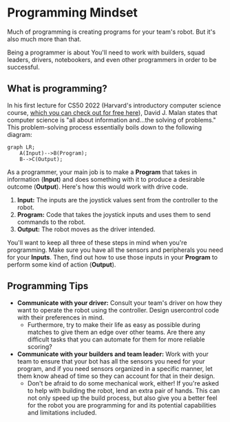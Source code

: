 # Programming Mindset
Much of programming is creating programs for your team's robot. But it's also much more than that.

Being a programmer is about  You'll need to work with builders, squad leaders, drivers, notebookers, and even other programmers in order to be successful.


## What is programming?


In his first lecture for CS50 2022 (Harvard's introductory computer science course, [which you can check out for free here](https://www.edx.org/course/introduction-computer-science-harvardx-cs50x)), David J. Malan states that computer science is "all about information and...the solving of problems." This problem-solving process essentially boils down to the following diagram:
```mermaid
graph LR;
	A(Input)-->B(Program);
	B-->C(Output);
```
As a programmer, your main job is to make a **Program** that takes in information (**Input**) and does something with it to produce a desirable outcome (**Output**). Here's how this would work with drive code.
1. **Input:** The inputs are the joystick values sent from the controller to the robot.
2. **Program:** Code that takes the joystick inputs and uses them to send commands to the robot.
3. **Output:** The robot moves as the driver intended.

You'll want to keep all three of these steps in mind when you're programming. Make sure you have all the sensors and peripherals you need for your **Inputs**. Then, find out how to use those inputs in your **Program** to perform some kind of action (**Output**). 
## Programming Tips
- **Communicate with your driver:** Consult your team's driver on how they want to operate the robot using the controller. Design usercontrol code with their preferences in mind.
  - Furthermore, try to make their life as easy as possible during matches to give them an edge over other teams. Are there any difficult tasks that you can automate for them for more reliable scoring?
- **Communicate with your builders and team leader:** Work with your team to ensure that your bot has all the sensors you need for your program, and if you need sensors organized in a specific manner, let them know ahead of time so they can account for that in their design.
  - Don't be afraid to do some mechanical work, either! If you're asked to help with building the robot, lend an extra pair of hands. This can not only speed up the build process, but also give you a better feel for the robot you are programming for and its potential capabilities and limitations included.